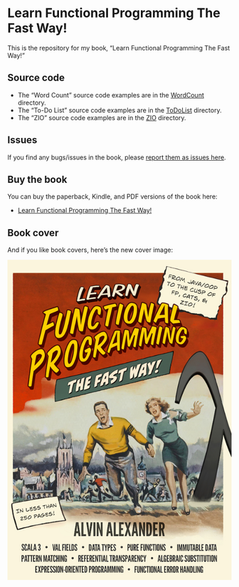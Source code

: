 # Learn Functional Programming The Fast Way!

This is the repository for my book, “Learn Functional Programming The Fast Way!”


## Source code

- The “Word Count” source code examples are in the [WordCount](./WordCount) directory.
- The “To-Do List” source code examples are in the [ToDoList](./ToDoList) directory.
- The “ZIO” source code examples are in the [ZIO](./ZIO) directory.


## Issues

If you find any bugs/issues in the book, please [report them as issues here](https://github.com/alvinj/LearnFunctionalProgrammingBook/issues).


## Buy the book

You can buy the paperback, Kindle, and PDF versions of the book here:

- [Learn Functional Programming The Fast Way!](https://alvinalexander.com/scala/learn-functional-programming-book/)


## Book cover

And if you like book covers, here’s the new cover image:

<div><img 
    src="./LearnFPFast-FrontCover-small.jpg"
    width="600" />
</div>


